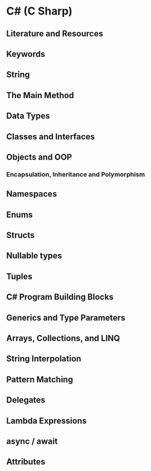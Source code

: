 # C# (C Sharp)


## Literature and Resources

## Keywords

## String

## The Main Method

## Data Types

## Classes and Interfaces

## Objects and OOP

### Encapsulation, Inheritance and Polymorphism

## Namespaces

## Enums

## Structs

## Nullable types

## Tuples

## C# Program Building Blocks

## Generics and Type Parameters

## Arrays, Collections, and LINQ

## String Interpolation

## Pattern Matching

## Delegates

## Lambda Expressions

## async / await

## Attributes





